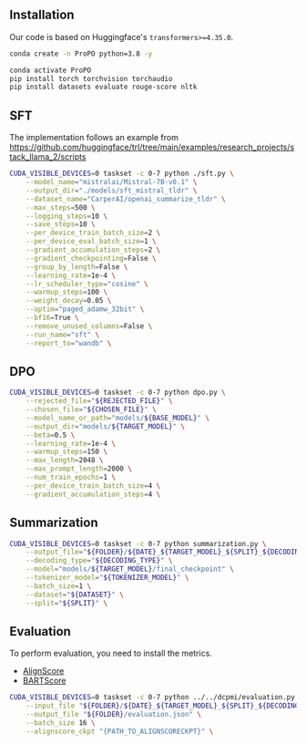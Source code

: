 ## Installation 
Our code is based on Huggingface's `transformers>=4.35.0`.

```bash
conda create -n ProPO python=3.8 -y

conda activate ProPO
pip install torch torchvision torchaudio
pip install datasets evaluate rouge-score nltk
```



## SFT
The implementation follows an example from https://github.com/huggingface/trl/tree/main/examples/research_projects/stack_llama_2/scripts

```sh
CUDA_VISIBLE_DEVICES=0 taskset -c 0-7 python ./sft.py \
    --model_name="mistralai/Mistral-7B-v0.1" \
    --output_dir="./models/sft_mistral_tldr" \
    --dataset_name="CarperAI/openai_summarize_tldr" \
    --max_steps=500 \
    --logging_steps=10 \
    --save_steps=10 \
    --per_device_train_batch_size=2 \
    --per_device_eval_batch_size=1 \
    --gradient_accumulation_steps=2 \
    --gradient_checkpointing=False \
    --group_by_length=False \
    --learning_rate=1e-4 \
    --lr_scheduler_type="cosine" \
    --warmup_steps=100 \
    --weight_decay=0.05 \
    --optim="paged_adamw_32bit" \
    --bf16=True \
    --remove_unused_columns=False \
    --run_name="sft" \
    --report_to="wandb" \
```

## DPO
```sh
CUDA_VISIBLE_DEVICES=0 taskset -c 0-7 python dpo.py \
    --rejected_file="${REJECTED_FILE}" \
    --chosen_file="${CHOSEN_FILE}" \
    --model_name_or_path="models/${BASE_MODEL}" \
    --output_dir="models/${TARGET_MODEL}" \
    --beta=0.5 \
    --learning_rate=1e-4 \
    --warmup_steps=150 \
    --max_length=2048 \
    --max_prompt_length=2000 \
    --num_train_epochs=1 \
    --per_device_train_batch_size=4 \
    --gradient_accumulation_steps=4 \
```

## Summarization
```sh
CUDA_VISIBLE_DEVICES=0 taskset -c 0-7 python summarization.py \
    --output_file="${FOLDER}/${DATE}_${TARGET_MODEL}_${SPLIT}_${DECODING_TYPE}" \
    --decoding_type="${DECODING_TYPE}" \
    --model="models/${TARGET_MODEL}/final_checkpoint" \
    --tokenizer_model="${TOKENIZER_MODEL}" \
    --batch_size=1 \
    --dataset="${DATASET}" \
    --split="${SPLIT}" \
```

## Evaluation

To perform evaluation, you need to install the metrics.
- [AlignScore](https://github.com/yuh-zha/AlignScore)
- [BARTScore](https://github.com/neulab/BARTScore)


```bash
CUDA_VISIBLE_DEVICES=0 taskset -c 0-7 python ../../dcpmi/evaluation.py \
    --input_file "${FOLDER}/${DATE}_${TARGET_MODEL}_${SPLIT}_${DECODING_TYPE}.json" \
    --output_file "${FOLDER}/evaluation.json" \
    --batch_size 16 \
    --alignscore_ckpt "{PATH_TO_ALIGNSCORECKPT}" \
```

